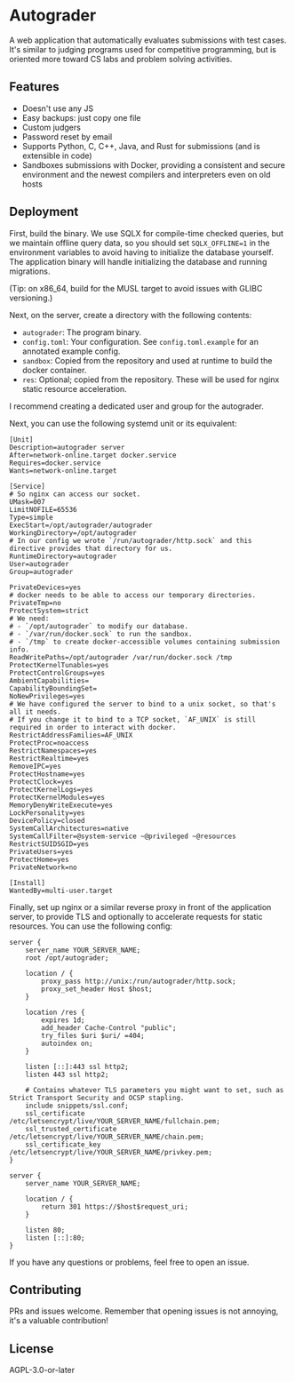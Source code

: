 # Autograder

A web application that automatically evaluates submissions with test cases. It's similar to judging programs used for competitive programming, but is oriented more toward CS labs and problem solving activities.

## Features

- Doesn't use any JS
- Easy backups: just copy one file
- Custom judgers
- Password reset by email
- Supports Python, C, C++, Java, and Rust for submissions (and is extensible in code)
- Sandboxes submissions with Docker, providing a consistent and secure environment and the newest compilers and interpreters even on old hosts

## Deployment

First, build the binary. We use SQLX for compile-time checked queries, but we maintain offline query data, so you should set `SQLX_OFFLINE=1` in the environment variables to avoid having to initialize the database yourself. The application binary will handle initializing the database and running migrations.

(Tip: on x86_64, build for the MUSL target to avoid issues with GLIBC versioning.)

Next, on the server, create a directory with the following contents:

- `autograder`: The program binary.
- `config.toml`: Your configuration. See `config.toml.example` for an annotated example config.
- `sandbox`: Copied from the repository and used at runtime to build the docker container.
- `res`: Optional; copied from the repository. These will be used for nginx static resource acceleration.

I recommend creating a dedicated user and group for the autograder.

Next, you can use the following systemd unit or its equivalent:

```systemd
[Unit]
Description=autograder server
After=network-online.target docker.service
Requires=docker.service
Wants=network-online.target

[Service]
# So nginx can access our socket.
UMask=007
LimitNOFILE=65536
Type=simple
ExecStart=/opt/autograder/autograder
WorkingDirectory=/opt/autograder
# In our config we wrote `/run/autograder/http.sock` and this directive provides that directory for us.
RuntimeDirectory=autograder
User=autograder
Group=autograder

PrivateDevices=yes
# docker needs to be able to access our temporary directories.
PrivateTmp=no
ProtectSystem=strict
# We need:
# - `/opt/autograder` to modify our database.
# - `/var/run/docker.sock` to run the sandbox.
# - `/tmp` to create docker-accessible volumes containing submission info.
ReadWritePaths=/opt/autograder /var/run/docker.sock /tmp
ProtectKernelTunables=yes
ProtectControlGroups=yes
AmbientCapabilities=
CapabilityBoundingSet=
NoNewPrivileges=yes
# We have configured the server to bind to a unix socket, so that's all it needs.
# If you change it to bind to a TCP socket, `AF_UNIX` is still required in order to interact with docker.
RestrictAddressFamilies=AF_UNIX
ProtectProc=noaccess
RestrictNamespaces=yes
RestrictRealtime=yes
RemoveIPC=yes
ProtectHostname=yes
ProtectClock=yes
ProtectKernelLogs=yes
ProtectKernelModules=yes
MemoryDenyWriteExecute=yes
LockPersonality=yes
DevicePolicy=closed
SystemCallArchitectures=native
SystemCallFilter=@system-service ~@privileged ~@resources
RestrictSUIDSGID=yes
PrivateUsers=yes
ProtectHome=yes
PrivateNetwork=no

[Install]
WantedBy=multi-user.target
```

Finally, set up nginx or a similar reverse proxy in front of the application server, to provide TLS and optionally to accelerate requests for static resources. You can use the following config:

```nginx
server {
	server_name YOUR_SERVER_NAME;
	root /opt/autograder;

	location / {
		proxy_pass http://unix:/run/autograder/http.sock;
		proxy_set_header Host $host;
	}

	location /res {
		expires 1d;
		add_header Cache-Control "public";
		try_files $uri $uri/ =404;
		autoindex on;
	}

	listen [::]:443 ssl http2;
	listen 443 ssl http2;

	# Contains whatever TLS parameters you might want to set, such as Strict Transport Security and OCSP stapling.
	include snippets/ssl.conf;
	ssl_certificate /etc/letsencrypt/live/YOUR_SERVER_NAME/fullchain.pem;
	ssl_trusted_certificate /etc/letsencrypt/live/YOUR_SERVER_NAME/chain.pem;
	ssl_certificate_key /etc/letsencrypt/live/YOUR_SERVER_NAME/privkey.pem;
}

server {
	server_name YOUR_SERVER_NAME;

	location / {
		return 301 https://$host$request_uri;
	}

	listen 80;
	listen [::]:80;
}
```

If you have any questions or problems, feel free to open an issue.

## Contributing

PRs and issues welcome. Remember that opening issues is not annoying, it's a valuable contribution!

## License

AGPL-3.0-or-later
